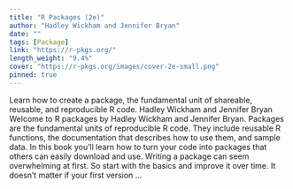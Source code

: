 ```yaml
---
title: "R Packages (2e)"
author: "Hadley Wickham and Jennifer Bryan"
date: ""
tags: [Package]
link: "https://r-pkgs.org/"
length_weight: "9.4%"
cover: "https://r-pkgs.org/images/cover-2e-small.png"
pinned: true
---
```


Learn how to create a package, the fundamental unit of shareable, reusable, and reproducible R code. Hadley Wickham and Jennifer Bryan Welcome to R packages by Hadley Wickham and Jennifer Bryan. Packages are the fundamental units of reproducible R code. They include reusable R functions, the documentation that describes how to use them, and sample data. In this book you’ll learn how to turn your code into packages that others can easily download and use. Writing a package can seem overwhelming at first. So start with the basics and improve it over time. It doesn’t matter if your first version  ...
